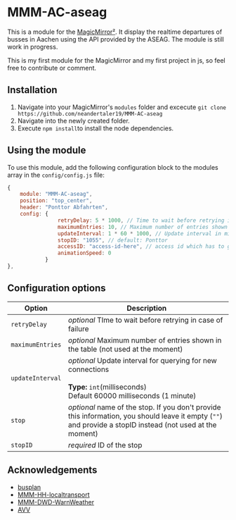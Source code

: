 # MMM-AC-aseag

This is a module for the [MagicMirror²](https://github.com/MichMich/MagicMirror/).
It display the realtime departures of busses in Aachen using the API provided by the ASEAG. The module is still work in progress.  

This is my first module for the MagicMirror and my first project in js, so feel free to contribute or comment.


## Installation
1. Navigate into your MagicMirror's `modules` folder and excecute `git clone https://github.com/neandertaler19/MMM-AC-aseag`
2. Navigate into the newly created folder.
3. Execute `npm install`to install the node dependencies.

## Using the module

To use this module, add the following configuration block to the modules array in the `config/config.js` file:
```js
{
    module: "MMM-AC-aseag",
    position: "top_center",
    header: "Ponttor Abfahrten",
    config: {
                retryDelay: 5 * 1000, // Time to wait before retrying in case of failure
                maximumEntries: 10, // Maximum number of entries shown in table
                updateInterval: 1 * 60 * 1000, // Update interval in microseconds
                stopID: "1055", // default: Ponttor
                accessID: "access-id-here", // access id which has to get from the avv, see AVV acknowledgements below
                animationSpeed: 0
            }
},

```

## Configuration options

| Option           | Description
|----------------- |-----------
| `retryDelay`        | *optional* TIme to wait before retrying in case of failure
| `maximumEntries`| *optional* Maximum number of entries shown in the table (not used at the moment)
| `updateInterval`        | *optional* Update interval for querying for new connections <br><br>**Type:** `int`(milliseconds) <br>Default 60000 milliseconds (1 minute)
| `stop` | *optional* name of the stop. If you don't provide this information, you should leave it empty (`""`) and provide a stopID instead (not used at the moment)
| `stopID` | *required* ID of the stop


## Acknowledgements
* [busplan](https://github.com/johschmitz/busplan)
* [MMM-HH-localtransport](https://github.com/georg90/MMM-HH-LocalTransport)
* [MMM-DWD-WarnWeather](https://github.com/LukeSkywalker92/MMM-DWD-WarnWeather)
* [AVV](https://avv.de/de/fahrplaene/opendata-service)
